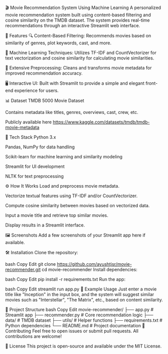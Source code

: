 🎬 Movie Recommendation System Using Machine Learning
A personalized movie recommendation system built using content-based filtering and cosine similarity on the TMDB dataset. The system provides real-time recommendations through an interactive Streamlit web interface.

🚀 Features
🔍 Content-Based Filtering: Recommends movies based on similarity of genres, plot keywords, cast, and more.

🧠 Machine Learning Techniques: Utilizes TF-IDF and CountVectorizer for text vectorization and cosine similarity for calculating movie similarities.

🧹 Extensive Preprocessing: Cleans and transforms movie metadata for improved recommendation accuracy.

🖥️ Interactive UI: Built with Streamlit to provide a simple and elegant front-end experience for users.

📊 Dataset
TMDB 5000 Movie Dataset

Contains metadata like titles, genres, overviews, cast, crew, etc.

Publicly available here
https://www.kaggle.com/datasets/tmdb/tmdb-movie-metadata

🧰 Tech Stack
Python 3.x

Pandas, NumPy for data handling

Scikit-learn for machine learning and similarity modeling

Streamlit for UI development

NLTK for text preprocessing

⚙️ How It Works
Load and preprocess movie metadata.

Vectorize textual features using TF-IDF and/or CountVectorizer.

Compute cosine similarity between movies based on vectorized data.

Input a movie title and retrieve top similar movies.

Display results in a Streamlit interface.

🖼️ Screenshots
Add a few screenshots of your Streamlit app here if available.

🛠️ Installation
Clone the repository:

bash
Copy
Edit
git clone https://github.com/ayushtjsr/movie-recommender.git
cd movie-recommender
Install dependencies:

bash
Copy
Edit
pip install -r requirements.txt
Run the app:

bash
Copy
Edit
streamlit run app.py
📌 Example Usage
Just enter a movie title like "Inception" in the input box, and the system will suggest similar movies such as "Interstellar", "The Matrix", etc., based on content similarity.

📁 Project Structure
bash
Copy
Edit
movie-recommender/
├── app.py               # Streamlit app
├── recommender.py       # Core recommendation logic
├── data/                # TMDB dataset
├── utils/               # Helper functions
├── requirements.txt     # Python dependencies
└── README.md            # Project documentation
🤝 Contributing
Feel free to open issues or submit pull requests. All contributions are welcome!

📄 License
This project is open-source and available under the MIT License.